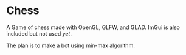# Chess

A Game of chess made with OpenGL, GLFW, and GLAD. ImGui is also included but not used *yet*.

The plan is to make a bot using min-max algorithm.
